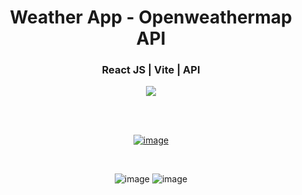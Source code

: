 <div align='center'>
  <h1>Weather App - Openweathermap API</h1>
  <h3>React JS | Vite | API </h3>
  <img src='https://img.shields.io/badge/fmfahath-white?logo=github&logoColor=black'/>
  
<br><br>

[![image](https://github.com/fmfahath/loginPage/assets/95971934/02c3c390-df06-41d4-940e-9c6c12bbcfa6)](https://fmfahath.github.io/react_weatherApp/)

<br>

![image](https://github.com/fmfahath/react_weatherApp/assets/95971934/b8082059-61dd-46d9-81db-559e37d9bea0)
![image](https://github.com/fmfahath/react_weatherApp/assets/95971934/7803b58f-a12a-43ca-9221-d54e6d742dd2)


  
</div>
